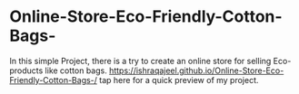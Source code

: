 # Online-Store-Eco-Friendly-Cotton-Bags-
In this simple Project, there is a try to create an online store for selling Eco-products like cotton bags. 
https://ishraqajeel.github.io/Online-Store-Eco-Friendly-Cotton-Bags-/ tap here for a quick preview of my project.
